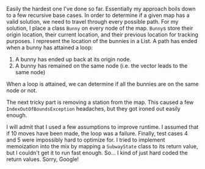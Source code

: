 Easily the hardest one I've done so far. Essentially my approach boils down to a few recursive base cases.
In order to determine if a given map has a valid solution, we need to travel through every possible path. 
For my solution, I place a class `Bunny` on every node of the map. `Bunny`s store their origin location, their
current location, and their previous location for tracking purposes. I represent the location of 
the bunnies in a List. A path has ended when a bunny has attained a loop:

1. A bunny has ended up back at its origin node.
2. A bunny has remained on the same node (i.e. the vector leads to the same node)

When a loop is attained, we can determine if all the bunnies are on the same node or not. 

The next tricky part is removing a station from the map. This caused a few `IndexOutOfBoundsException` headaches,
but they got ironed out easily enough.

I will admit that I used a few assumptions to improve runtime. I assumed that if 10 moves have been made, the 
loop was a failure. Finally, test cases 4 and 5 were impossibly hard to optimize for. I tried to implement
memoization into the mix by mapping a `SubwayState` class to its return value, but I couldn't get it to run 
fast enough. So... I kind of just hard coded the return values. Sorry, Google!

